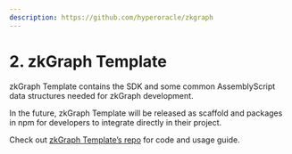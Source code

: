 ```yaml
---
description: https://github.com/hyperoracle/zkgraph
---
```


# 2. zkGraph Template

zkGraph Template contains the SDK and some common AssemblyScript data structures needed for zkGraph development.

In the future, zkGraph Template will be released as scaffold and packages in npm for developers to integrate directly in their project.

Check out [zkGraph Template’s repo](https://github.com/hyperoracle/zkgraph) for code and usage guide.
